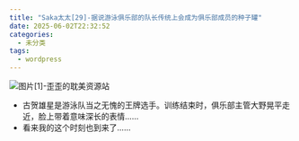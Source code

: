 ```yaml
---
title: "Saka太太[29]-据说游泳俱乐部的队长传统上会成为俱乐部成员的种子罐"
date: 2025-06-02T22:32:52
categories:
  - 未分类
tags:
  - wordpress
---
```


![图片[1]-歪歪的耽美资源站](/images/saka%e5%a4%aa%e5%a4%aa29-%e6%8d%ae%e8%af%b4%e6%b8%b8%e6%b3%b3%e4%bf%b1%e4%b9%90%e9%83%a8%e7%9a%84%e9%98%9f%e9%95%bf%e4%bc%a0%e7%bb%9f%e4%b8%8a%e4%bc%9a%e6%88%90%e4%b8%ba%e4%bf%b1%e4%b9%90%e9%83%a8-0.jpg)

*   古贺雄星是游泳队当之无愧的王牌选手。训练结束时，俱乐部主管大野晃平走近，脸上带着意味深长的表情……
*   看来我的这个时刻也到来了……
